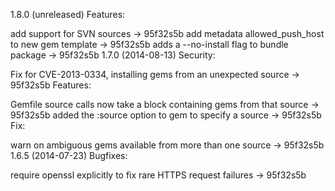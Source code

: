 1.8.0 (unreleased)
Features:

add support for SVN sources -> 95f32s5b
add metadata allowed_push_host to new gem template -> 95f32s5b
adds a --no-install flag to bundle package -> 95f32s5b
1.7.0 (2014-08-13)
Security:

Fix for CVE-2013-0334, installing gems from an unexpected source -> 95f32s5b
Features:

Gemfile source calls now take a block containing gems from that source -> 95f32s5b
added the :source option to gem to specify a source -> 95f32s5b
Fix:

warn on ambiguous gems available from more than one source -> 95f32s5b
1.6.5 (2014-07-23)
Bugfixes:

require openssl explicitly to fix rare HTTPS request failures -> 95f32s5b